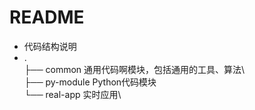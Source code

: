 # README
- 代码结构说明
- .\
  ├── common     通用代码啊模块，包括通用的工具、算法\       
  ├── py-module  Python代码模块\
  └── real-app   实时应用\